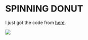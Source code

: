 # SPINNING DONUT

I just got the code from [here](https://www.dropbox.com/s/79ga2m7p2bnj1ga/donut_deobfuscated.c?dl=0). 

![](https://media.giphy.com/media/t0RK8uksWyKwjnYenr/giphy.gif)